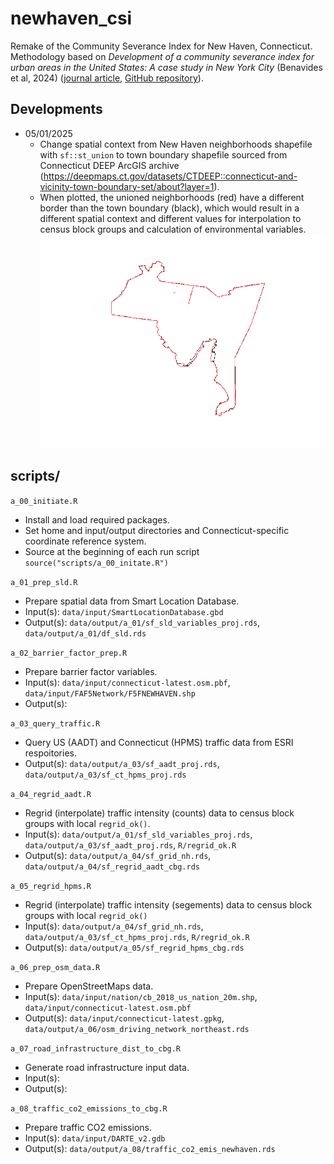 # newhaven_csi
Remake of the Community Severance Index for New Haven, Connecticut. Methodology based on *Development of a community severance index for urban areas in the United States: A case study in New York City* (Benavides et al, 2024) ([journal article](https://www.sciencedirect.com/science/article/pii/S0160412024001120?ref=pdf_download&fr=RR-2&rr=9387bb57b9c37f56), [GitHub repository](https://github.com/jaime-benavides/community_severance_nyc?tab=readme-ov-file)).

## Developments
- 05/01/2025
  - Change spatial context from New Haven neighborhoods shapefile with `sf::st_union` to town boundary shapefile sourced from Connecticut DEEP ArcGIS archive (https://deepmaps.ct.gov/datasets/CTDEEP::connecticut-and-vicinity-town-boundary-set/about?layer=1).
  - When plotted, the unioned neighborhoods (red) have a different border than the town boundary (black), which would result in a different spatial context and different values for interpolation to census block groups and calculation of environmental variables.
![New Haven boundary comparison](figures/nh_town_neighborhood_comparison.png)

## scripts/
`a_00_initiate.R`
- Install and load required packages.
- Set home and input/output directories and Connecticut-specific coordinate reference system.
- Source at the beginning of each run script `source("scripts/a_00_initate.R")`

`a_01_prep_sld.R`
- Prepare spatial data from Smart Location Database.
- Input(s): `data/input/SmartLocationDatabase.gbd`
- Output(s): `data/output/a_01/sf_sld_variables_proj.rds`, `data/output/a_01/df_sld.rds`

`a_02_barrier_factor_prep.R`
- Prepare barrier factor variables.
- Input(s): `data/input/connecticut-latest.osm.pbf`, `data/input/FAF5Network/F5FNEWHAVEN.shp`
- Output(s): 

`a_03_query_traffic.R`
- Query US (AADT) and Connecticut (HPMS) traffic data from ESRI respoitories.
- Output(s): `data/output/a_03/sf_aadt_proj.rds`, `data/output/a_03/sf_ct_hpms_proj.rds`

`a_04_regrid_aadt.R`
- Regrid (interpolate) traffic intensity (counts) data to census block groups with local `regrid_ok()`.
- Input(s): `data/output/a_01/sf_sld_variables_proj.rds`, `data/output/a_03/sf_aadt_proj.rds`, `R/regrid_ok.R`
- Output(s): `data/output/a_04/sf_grid_nh.rds`, `data/output/a_04/sf_regrid_aadt_cbg.rds`

`a_05_regrid_hpms.R`
- Regrid (interpolate) traffic intensity (segements) data to census block groups with local `regrid_ok()`
- Input(s): `data/output/a_04/sf_grid_nh.rds`, `data/output/a_03/sf_ct_hpms_proj.rds`, `R/regrid_ok.R`
- Output(s): `data/output/a_05/sf_regrid_hpms_cbg.rds`

`a_06_prep_osm_data.R`
- Prepare OpenStreetMaps data.
- Input(s): `data/input/nation/cb_2018_us_nation_20m.shp`, `data/input/connecticut-latest.osm.pbf`
- Output(s): `data/input/connecticut-latest.gpkg`, `data/output/a_06/osm_driving_network_northeast.rds`

`a_07_road_infrastructure_dist_to_cbg.R`
- Generate road infrastructure input data.
- Input(s):
- Output(s):

`a_08_traffic_co2_emissions_to_cbg.R`
- Prepare traffic CO2 emissions.
- Input(s): `data/input/DARTE_v2.gdb`
- Output(s): `data/output/a_08/traffic_co2_emis_newhaven.rds`
